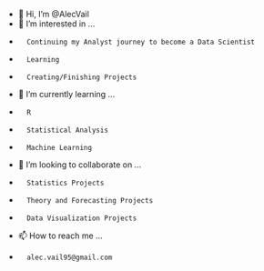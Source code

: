 - 👋 Hi, I’m @AlecVail
- 👀 I’m interested in ...
-       Continuing my Analyst journey to become a Data Scientist
-       Learning
-       Creating/Finishing Projects
- 🌱 I’m currently learning ...
-       R
-       Statistical Analysis
-       Machine Learning
- 💞️ I’m looking to collaborate on ...
-       Statistics Projects
-       Theory and Forecasting Projects
-       Data Visualization Projects
- 📫 How to reach me ...
-       alec.vail95@gmail.com

<!---
Alec Vail/LordOfSmores is a ✨ special ✨ repository because its `README.md` (this file) appears on your GitHub profile.
You can click the Preview link to take a look at your changes.
--->
